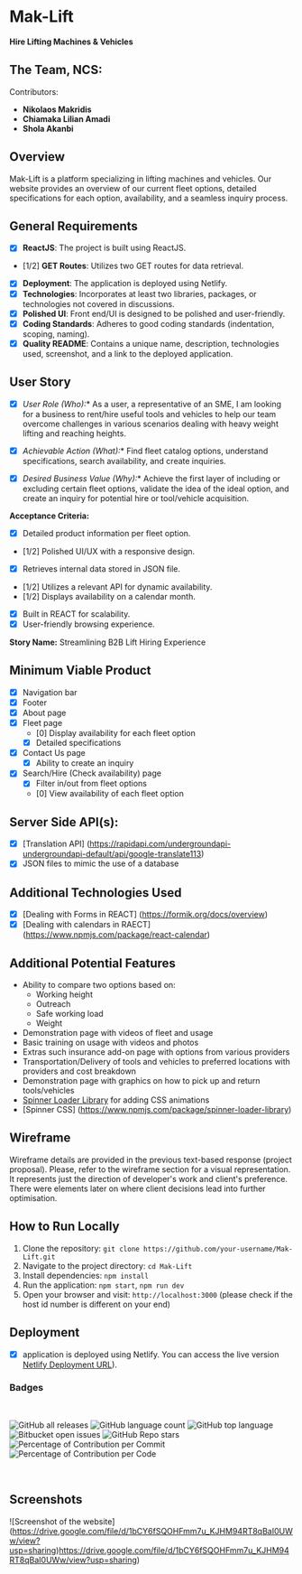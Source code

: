 # Mak-Lift

**Hire Lifting Machines & Vehicles**

## The Team, NCS:

Contributors:
- **Nikolaos Makridis**
- **Chiamaka Lilian Amadi**
- **Shola Akanbi**

## Overview

Mak-Lift is a platform specializing in lifting machines and vehicles. Our website provides an overview of our current fleet options, detailed specifications for each option, availability, and a seamless inquiry process.

## General Requirements

- [x] **ReactJS**: The project is built using ReactJS.
- [1/2] **GET Routes**: Utilizes two GET routes for data retrieval.
- [x] **Deployment**: The application is deployed using Netlify.
- [x] **Technologies**: Incorporates at least two libraries, packages, or technologies not covered in discussions.
- [x] **Polished UI**: Front end/UI is designed to be polished and user-friendly.
- [x] **Coding Standards**: Adheres to good coding standards (indentation, scoping, naming).
- [x] **Quality README**: Contains a unique name, description, technologies used, screenshot, and a link to the deployed application.

## User Story

- [x] *User Role (Who):** As a user, a representative of an SME, I am looking for a business to rent/hire useful tools and vehicles to help our team overcome challenges in various scenarios dealing with heavy weight lifting and reaching heights.

- [x] *Achievable Action (What):** Find fleet catalog options, understand specifications, search availability, and create inquiries.

- [x] *Desired Business Value (Why):** Achieve the first layer of including or excluding certain fleet options, validate the idea of the ideal option, and create an inquiry for potential hire or tool/vehicle acquisition.

**Acceptance Criteria:**
- [x] Detailed product information per fleet option.
- [1/2] Polished UI/UX with a responsive design.
- [x] Retrieves internal data stored in JSON file.
- [1/2] Utilizes a relevant API for dynamic availability.
- [1/2] Displays availability on a calendar month.
- [x] Built in REACT for scalability.
- [x] User-friendly browsing experience.

**Story Name:** 
Streamlining B2B Lift Hiring Experience

## Minimum Viable Product

- [x] Navigation bar
- [x] Footer
- [x] About page
- [x] Fleet page
  - [0] Display availability for each fleet option
  - [x] Detailed specifications
- [x] Contact Us page
  - [x] Ability to create an inquiry
- [x] Search/Hire (Check availability) page
  - [x] Filter in/out from fleet options
  - [0] View availability of each fleet option
  

## Server Side API(s):

- [x] [Translation  API] (https://rapidapi.com/undergroundapi-undergroundapi-default/api/google-translate113)
- [x] JSON files to mimic the use of a database

## Additional Technologies Used

- [x] [Dealing with Forms in REACT] (https://formik.org/docs/overview)
- [X] [Dealing with calendars in RAECT] (https://www.npmjs.com/package/react-calendar)

## Additional Potential Features

- Ability to compare two options based on:
  - Working height
  - Outreach
  - Safe working load
  - Weight
- Demonstration page with videos of fleet and usage
- Basic training on usage with videos and photos
- Extras such insurance add-on page with options from various providers
- Transportation/Delivery of tools and vehicles to preferred locations with providers and cost breakdown
- Demonstration page with graphics on how to pick up and return tools/vehicles
- [Spinner Loader Library](https://www.npmjs.com/package/spinner-loader-library) for adding CSS animations
- [Spinner CSS] (https://www.npmjs.com/package/spinner-loader-library)

## Wireframe

Wireframe details are provided in the previous text-based response (project proposal). Please, refer to the wireframe section for a visual representation. It represents just the direction of developer's work and client's preference. There were elements later on where client decisions lead into further optimisation.

## How to Run Locally

1. Clone the repository: `git clone https://github.com/your-username/Mak-Lift.git`
2. Navigate to the project directory: `cd Mak-Lift`
3. Install dependencies: `npm install`
4. Run the application: `npm start`, `npm run dev`
5. Open your browser and visit: `http://localhost:3000` (please check if the host id number is different on your end)

## Deployment

- [x]  application is deployed using Netlify. You can access the live version [Netlify Deployment URL](https://mak-lift.netlify.app/)).

### Badges

<br>

![GitHub all releases](https://img.shields.io/github/downloads/nikomakr/mak-lift/total)
![GitHub language count](https://img.shields.io/github/languages/count/nikomakr/mak-lift)
![GitHub top language](https://img.shields.io/github/languages/top/nikomakr/mak-lift?color=yellow)
![Bitbucket open issues](https://img.shields.io/bitbucket/issues/nikomakr/mak-lift)
![GitHub Repo stars](https://img.shields.io/github/stars/nikomakr/mak-lift?style=social)
![Percentage of Contribution per Commit](https://img.shields.io/github/commit-activity/m/nikomakr/mak-lift)
![Percentage of Contribution per Code](https://img.shields.io/github/contributors-anon/nikomakr/mak-lift)

<br>


## Screenshots

![Screenshot of the website] (https://drive.google.com/file/d/1bCY6fSQOHFmm7u_KJHM94RT8qBaI0UWw/view?usp=sharing)https://drive.google.com/file/d/1bCY6fSQOHFmm7u_KJHM94RT8qBaI0UWw/view?usp=sharing)
